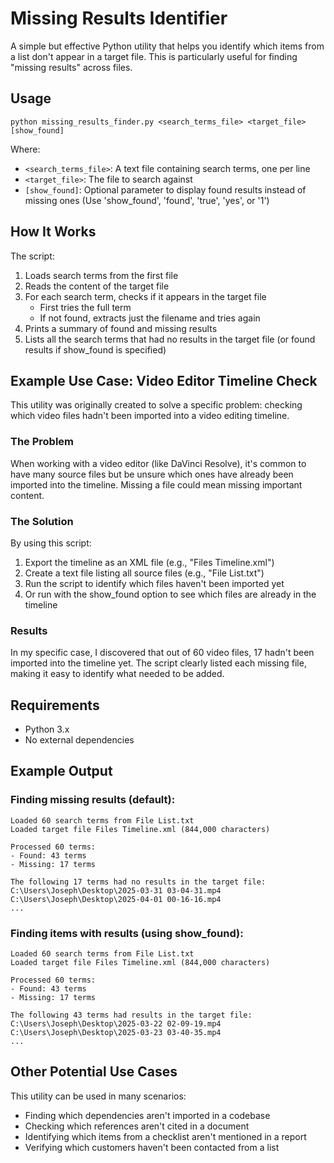 # Missing Results Identifier

A simple but effective Python utility that helps you identify which items from a list don't appear in a target file. This is particularly useful for finding "missing results" across files.

## Usage

```
python missing_results_finder.py <search_terms_file> <target_file> [show_found]
```

Where:
- `<search_terms_file>`: A text file containing search terms, one per line
- `<target_file>`: The file to search against
- `[show_found]`: Optional parameter to display found results instead of missing ones
  (Use 'show_found', 'found', 'true', 'yes', or '1')

## How It Works

The script:
1. Loads search terms from the first file
2. Reads the content of the target file
3. For each search term, checks if it appears in the target file
   - First tries the full term
   - If not found, extracts just the filename and tries again
4. Prints a summary of found and missing results
5. Lists all the search terms that had no results in the target file (or found results if show_found is specified)

## Example Use Case: Video Editor Timeline Check

This utility was originally created to solve a specific problem: checking which video files hadn't been imported into a video editing timeline.

### The Problem

When working with a video editor (like DaVinci Resolve), it's common to have many source files but be unsure which ones have already been imported into the timeline. Missing a file could mean missing important content.

### The Solution

By using this script:

1. Export the timeline as an XML file (e.g., "Files Timeline.xml")
2. Create a text file listing all source files (e.g., "File List.txt")
3. Run the script to identify which files haven't been imported yet
4. Or run with the show_found option to see which files are already in the timeline

### Results

In my specific case, I discovered that out of 60 video files, 17 hadn't been imported into the timeline yet. The script clearly listed each missing file, making it easy to identify what needed to be added.

## Requirements

- Python 3.x
- No external dependencies

## Example Output

### Finding missing results (default):
```
Loaded 60 search terms from File List.txt
Loaded target file Files Timeline.xml (844,000 characters)

Processed 60 terms:
- Found: 43 terms
- Missing: 17 terms

The following 17 terms had no results in the target file:
C:\Users\Joseph\Desktop\2025-03-31 03-04-31.mp4
C:\Users\Joseph\Desktop\2025-04-01 00-16-16.mp4
...
```

### Finding items with results (using show_found):
```
Loaded 60 search terms from File List.txt
Loaded target file Files Timeline.xml (844,000 characters)

Processed 60 terms:
- Found: 43 terms
- Missing: 17 terms

The following 43 terms had results in the target file:
C:\Users\Joseph\Desktop\2025-03-22 02-09-19.mp4
C:\Users\Joseph\Desktop\2025-03-23 03-40-35.mp4
...
```

## Other Potential Use Cases

This utility can be used in many scenarios:
- Finding which dependencies aren't imported in a codebase
- Checking which references aren't cited in a document
- Identifying which items from a checklist aren't mentioned in a report
- Verifying which customers haven't been contacted from a list 